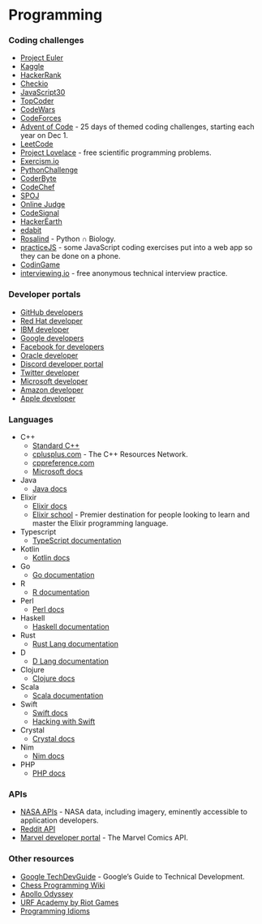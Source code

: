 # Programming

### Coding challenges

- [Project Euler](https://projecteuler.net/)
- [Kaggle](https://kaggle.com/)
- [HackerRank](https://www.hackerrank.com/)
- [Checkio](https://checkio.org)
- [JavaScript30](https://www.javascript30.com)
- [TopCoder](https://www.topcoder.com/)
- [CodeWars](https://www.codewars.com/)
- [CodeForces](https://codeforces.com/)
- [Advent of Code](https://adventofcode.com/) - 25 days of themed coding challenges, starting each year on Dec 1.
- [LeetCode](https://leetcode.com/)
- [Project Lovelace](https://projectlovelace.net/) - free scientific programming problems.
- [Exercism.io](https://exercism.io/)
- [PythonChallenge](http://www.pythonchallenge.com/)
- [CoderByte](https://www.coderbyte.com/)
- [CodeChef](https://www.codechef.com/)
- [SPOJ](https://www.spoj.com/)
- [Online Judge](https://onlinejudge.org/)
- [CodeSignal](https://codesignal.com/)
- [HackerEarth](https://hackerearth.com/)
- [edabit](https://edabit.com/)
- [Rosalind](http://rosalind.info) - Python ∩ Biology.
- [practiceJS](https://practicejs.com/) - some JavaScript coding exercises put into a web app so they can be done on a phone.
- [CodinGame](https://www.codingame.com/home)
- [interviewing.io](https://interviewing.io) - free anonymous technical interview practice.

### Developer portals

- [GitHub developers](https://developer.github.com/)
- [Red Hat developer](https://developers.redhat.com/)
- [IBM developer](https://developer.ibm.com/)
- [Google developers](https://developers.google.com/)
- [Facebook for developers](https://developers.facebook.com/)
- [Oracle developer](https://developer.oracle.com/)
- [Discord developer portal](https://discord.com/developers)
- [Twitter developer](https://developer.twitter.com/)
- [Microsoft developer](https://developer.microsoft.com/en-us/)
- [Amazon developer](https://developer.amazon.com/)
- [Apple developer](https://developer.apple.com/)

### Languages

- C++
  - [Standard C++](https://isocpp.org/)
  - [cplusplus.com](http://www.cplusplus.com/) - The C++ Resources Network.
  - [cppreference.com](https://en.cppreference.com/w/)
  - [Microsoft docs](https://docs.microsoft.com/en-us/)
- Java
  - [Java docs](https://www.oracle.com/technetwork/java/)
- Elixir
  - [Elixir docs](https://elixir-lang.org/)
  - [Elixir school](https://elixirschool.com/en/) - Premier destination for people looking to learn and master the Elixir programming language.
- Typescript
  - [TypeScript documentation](https://www.typescriptlang.org/docs/)
- Kotlin
  - [Kotlin docs](https://kotlinlang.org/docs/reference/)
- Go
  - [Go documentation](https://golang.org/doc/)
- R
  - [R documentation](https://www.r-project.org/)
- Perl
  - [Perl docs](https://learn.perl.org/)
- Haskell
  - [Haskell documentation](https://www.haskell.org/documentation/)
- Rust
  - [Rust Lang documentation](https://www.rust-lang.org/learn/get-started)
- D
  - [D Lang documentation](https://dlang.org/)
- Clojure
  - [Clojure docs](https://clojure.org/)
- Scala
  - [Scala documentation](https://docs.scala-lang.org/)
- Swift
  - [Swift docs](https://swift.org/documentation/)
  - [Hacking with Swift](https://www.hackingwithswift.com/)
- Crystal
  - [Crystal docs](https://crystal-lang.org/)
- Nim
  - [Nim docs](https://nim-lang.org/)
- PHP
  - [PHP docs](https://www.php.net/)

### APIs

- [NASA APIs](https://api.nasa.gov/) - NASA data, including imagery, eminently accessible to application developers.
- [Reddit API](https://www.reddit.com/dev/api)
- [Marvel developer portal](https://developer.marvel.com/) - The Marvel Comics API.

### Other resources

- [Google TechDevGuide](https://techdevguide.withgoogle.com/) - Google’s Guide to Technical Development.
- [Chess Programming Wiki](https://www.chessprogramming.org/Main_Page)
- [Apollo Odyssey](https://odyssey.apollographql.com/)
- [URF Academy by Riot Games](https://www.riotgames.com/en/urf-academy)
- [Programming Idioms](https://programming-idioms.org/)
